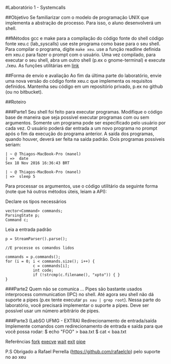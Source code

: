#Laboratório 1 - Systemcalls

##Objetivo
Se familiarizar com o modelo de programação UNIX que implementa a abstração de processo. Para isso, o aluno desenvolverá um shell.

##Métodos
gcc e make para a compilação do código fonte do shell
código fonte xeu.c (lab_syscalls)
use este programa como base para o seu shell. Para compilar o programa, digite `make xeu`.
use a função readline definida em xeu.c para fazer o prompt com o usuário.
Uma vez compilado, para executar o seu shell, abra um outro shell (p.ex o gnome-terminal) e execute ./xeu.
As funções utilitárias em [link](https://github.com/thiagomanel/labSO/tree/master/lab_syscalls/xeu_utils)

##Forma de envio e avaliação
Ao fim da última parte do laboratório, envie uma nova versão do código fonte xeu.c que implementa os requisitos definidos. Mantenha seu código em um repositório privado, p.ex no github (ou no bitbucket).

##Roteiro

###Parte1
Seu shell foi feito para executar programas. Modifique o código base de maneira que seja possível executar programas com ou sem argumentos. Somente um programa pode ser especificado pelo usuário por cada vez. O usuário poderá dar entrada a um novo programa no prompt após o fim da execução do programa anterior. A saída dos programas, quando houver, deverá ser feita na saída padrão. Dois programas possíveis seriam:

```
| ~ @ Thiagos-MacBook-Pro (manel)
| =>  date
Sex 18 Nov 2016 16:36:43 BRT

| ~ @ Thiagos-MacBook-Pro (manel)
| =>  sleep 5
```

Para processar os argumentos, use o código utilitário da seguinte forma (note que há outros métodos úteis, leiam a API):

Declare os tipos necessários
```
vector<Command> commands;
ParsingState p;
Command c;
```

Leia a entrada padrão

```
p = StreamParser().parse();

//E processe os comandos lidos

commands = p.commands();
for (i = 0; i < commands.size(); i++) {
            c = commands[i];
            int code;
            if (!strcmp(c.filename(), "xpto")) { }
}
```
###Parte2
Quem não se comunica … Pipes são bastante usados interprocess communication (IPC) no shell. Até agora seu shell não dá suporte a pipes (p.ex tente executar `ps xau | grep root`). Nessa parte do laboratório, você precisará implementar o suporte a pipes. Deve ser possível usar um número arbitrário de pipes.

###Parte3 (LabSO UFMG - EXTRA)
Redirecionamento de entrada/saída
Implemente comandos com redirecionamento de entrada e saída para que você possa rodar:
$ echo "FOO" > baa.txt
$ cat < baa.txt

Referências
[fork](https://linux.die.net/man/2/fork) 
[execve](https://linux.die.net/man/2/execve) 
[wait](https://linux.die.net/man/2/wait) 
[exit](https://linux.die.net/man/2/exit)
[pipe](https://linux.die.net/man/2/pipe) 

P.S Obrigado a Rafael Perrella (https://github.com/rafaelclp) pelo suporte no ao xeu